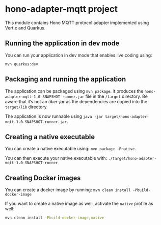 # hono-adapter-mqtt project

This module contains Hono MQTT protocol adapter implemented using Vert.x and Quarkus.


## Running the application in dev mode

You can run your application in dev mode that enables live coding using:
```
mvn quarkus:dev
```

## Packaging and running the application

The application can be packaged using `mvn package`.
It produces the `hono-adapter-mqtt-1.0-SNAPSHOT-runner.jar` file in the `/target` directory.
Be aware that it’s not an _über-jar_ as the dependencies are copied into the `target/lib` directory.

The application is now runnable using `java -jar target/hono-adapter-mqtt-1.0-SNAPSHOT-runner.jar`.

## Creating a native executable

You can create a native executable using: `mvn package -Pnative`.

You can then execute your native executable with: `./target/hono-adapter-mqtt-1.0-SNAPSHOT-runner`

## Creating Docker images

You can create a docker image by running: `mvn clean install -Pbuild-docker-image`

If you want to create a native image as well, activate the `native` profile as well:

```sh
mvn clean install -Pbuild-docker-image,native
```

